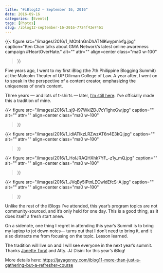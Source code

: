 ```yaml
---
title: "#iBlog12 — September 16, 2016"
date: 2016-09-16
categories: [Events]
tags: [Photos]
slug: /iblog12-september-16-2016-7724f43e7461
---
```

{{< figure
  src="/images/2016/1_MOt4nGnDhATNlKwypmlvfg.jpg"
  caption="Ken Chan talks about GMA Network’s latest online awareness campaign #HeartOverHate."
  alt="" attr="" 
  align=center class="ma0 w-100"
>}}

Five years ago, I went to my first iBlog (the 7th Philippine Blogging Summit) at the Malcolm Theater of UP Diliman College of Law. A year after, I went on to speak in the perspective of a content creator, emphasizing the uniqueness of one’s content.

Three years — and lots of t-shirts — later, [I’m still here](http://iblogph.org/2016/08/09/get-ready-see-you-at-iblog12-on-september-16). I’ve officially made this a tradition of mine.

{{< figure
  src="/images/2016/1_sj9-i97WklZDJ7cY1ghxGw.jpg"
  caption=""
  alt="" attr="" 
  align=center class="ma0 w-100"
>}}

{{< figure
  src="/images/2016/1_idiATlkzLRZwzAT6n4E3kQ.jpg"
  caption=""
  alt="" attr="" 
  align=center class="ma0 w-100"
>}}

{{< figure
  src="/images/2016/1_HoIJRAQHXhk7YF_-z1y_mQ.jpg"
  caption=""
  alt="" attr="" 
  align=center class="ma0 w-100"
>}}

{{< figure
  src="/images/2016/1_JVqBy5lPtnLECwldEfcS-A.jpg"
  caption=""
  alt="" attr="" 
  align=center class="ma0 w-100"
>}}

Unlike the rest of the iBlogs I’ve attended, this year’s program topics are not community-sourced, and it’s only held for one day. This is a good thing, as it does itself a fresh start anew.

On a sidenote, one thing I regret in attending this year’s Summit is to bring my laptop to jot down notes— turns out that I don’t need to bring it, and it also distracts me from focusing on the topic. Lesson learned.

The tradition will live on and I will see everyone in the next year’s summit. Thanks [Janette Toral](https://medium.com/u/fed9268a7a01) and Atty. JJ Disini for this year’s iBlog!

More details here: https://jayagonoy.com/iblog11-more-than-just-a-gathering-but-a-refresher-course
